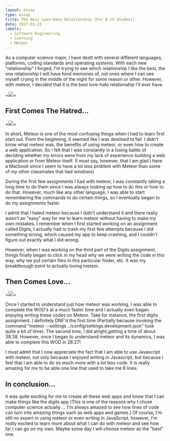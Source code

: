 ```yaml
---
layout: essay
type: essay
title: The Best Love-Hate Relationship (For A CS Student)
date: 2017-03-23
labels:
  - Software Engineering
  - Learning
  - Meteor
---
```


As a computer science major, I have dealt with several different languages, platforms, coding standards and operating systems. With each new "relationship" I forged, I'm trying to see which relationship I like the best, the one relationship I will have fond memories of, not ones where I can see myself crying in the middle of the night for some reason or other. However, with meteor, I decided that it is the best love-hate relationship I'll ever have. 

+<img class="ui centered image" src="https://s-media-cache-ak0.pinimg.com/564x/9d/52/18/9d5218c32eac7ae78f693dec1bae8543.jpg">+


## First Comes The Hatred...

+<img class="ui centered image" src="https://cdn-images-1.medium.com/max/335/1*Za-mJGM5CUSyZC74uvZFVg.jpeg">+

In short, Meteor is one of the most confusing things when I had to learn first start out. From the beginning, it seemed like I was destined to fail. I didn't know what meteor was, the benefits of using meteor, or even how to create a web application. So I felt that I was constantly in a losing battle of deciding whether my errors were from my lack of experience building a web application or from Meteor itself. (I must say, however, that I am glad I have a Macbook since I seem to have a lot less problem with Meteor than some of my other classmates that had windows)

During the first few assignments I had with meteor, I was constantly taking a long time to do them since I  was always looking up how to do this or how to do that. However, much like any other language, I was able to start remembering the commands to do certain things, so I eventually began to do my assignments faster. 

I admit that I hated meteor because I didnʻt understand it and there really wasnʻt an "easy" way for me to learn meteor without having to make my own mistakes. I remember when I first started working on an assignment called Digits, I actually had to trash my first few attempts because I did something wrong, which caused my app to keep crashing, and I couldn't figure out exactly what I did wrong.  

However, when I was working on the third part of the Digits assignment, things finally began to click in my head why we were writing the code in this way, why we put certain files in this particular folder, etc. It was my breakthrough point to actually loving meteor. 

## Then Comes Love...

+<img class="ui centered image" src="http://4.bp.blogspot.com/-kTX2lVeSGkA/U9HqYnhxIZI/AAAAAAAAUSE/Is7Hr1rp8oc/s1600/hC63A32B0.png">+

Once I started to understand just how meteor was working, I was able to complete the WODʻs at a much faster time and I actually even bagan enjoying writing these codes on Meteor. Take for instance, the first digits assignment. I definitely DNFʻd the first time (Partially because invoking the command "meteor --settings ../config/settings.development.json" took quite a bit of time). The second time, I did alright,getting a time of about 38:38. However, once I began to understand meteor and its dynamics, I was able to complete this WOD in 28:27! 

I must admit that I now appreciate the fact that I am able to use Javascript with meteor, not only because I enjoyed writing in Javascript, but because I feel that I am able to do so much more with a lot less code. It is really amazing for me to be able one line that used to take me 8 lines. 

## In conclusion...

It was quite exciting for me to create all these web apps and know that I can make things like the digits app (This is one of the reasons why I chose computer science actually ... Iʻm always amazed to see how lines of code can turn into amazing things such as web apps and games.) Of course, Iʻm still no expert in using meteor or even writing in JavaScript, however, Iʻm really excited to learn more about what I can do with meteor and see how far I can go on my own. Maybe some day I will choose meteor as the "best" one. 
